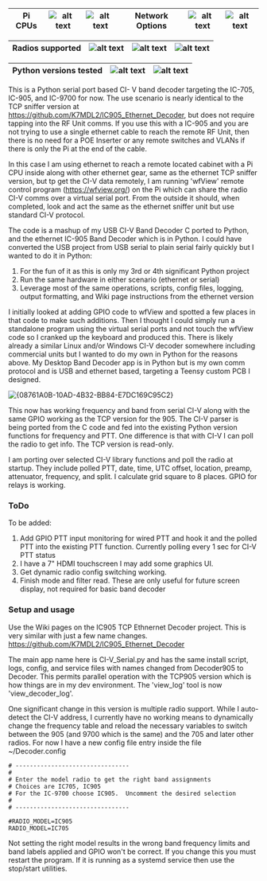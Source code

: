 
| Pi CPUs | ![alt text][Pi5B] | ![alt text][Pi4B] |    Network Options | ![alt text][POE++] | ![alt text][VLAN] |
| --- | --- | --- | --- | --- | --- |

| Radios supported | ![alt text][IC-905] | ![alt text][IC-705] | ![alt text][IC-9700] |
| --- | --- | --- | --- |

| Python versions tested | ![alt text][Python311] | ![alt text][Python312] | 
| --- | --- | --- |

[Pi5B]: https://img.shields.io/badge/-Pi%205B-purple "Pi 5B"
[Pi4B]: https://img.shields.io/badge/-Pi%204B-green "Pi 4B"
[Pi3B]: https://img.shields.io/badge/-Pi%203B-orange "Pi 3B"
[IC-905]: https://img.shields.io/badge/-IC--905-cyan "IC-905"
[IC-705]: https://img.shields.io/badge/-IC--705-cyan "IC-705"
[IC-9700]: https://img.shields.io/badge/-IC--9700-cyan "IC-9700"
[Python311]: https://img.shields.io/badge/-Python%203.11-red "Python311"
[Python312]: https://img.shields.io/badge/-Python%203.12-red "Python312"
[POE++]: https://img.shields.io/badge/-POE++-yellow "POE++"
[VLAN]: https://img.shields.io/badge/-VLAN-blue "VLAN"


This is a Python serial port based CI- V band decoder targeting the IC-705, IC-905, and IC-9700 for now.  The use scenario is nearly identical to the TCP sniffer version at https://github.com/K7MDL2/IC905_Ethernet_Decoder, but does not require tapping into the RF Unit comms.  If you use this with a IC-905 and you are not trying to use a single ethernet cable to reach the remote RF Unit, then there is no need for a POE Inserter or any remote switches and VLANs if there is only the Pi at the end of the cable.

In this case I am using ethernet to reach a remote located cabinet with a Pi CPU inside along with other ethernet gear, same as the ethernet TCP sniffer version, but tp get the CI-V data remotely, I am running 'wfView' remote control program (https://wfview.org/) on the Pi which can share the radio CI-V comms over a virtual serial port. From the outside it should, when completed, look and act the same as the ethernet sniffer unit but use standard CI-V protocol.

The code is a mashup of my USB CI-V Band Decoder C ported to Python, and the ethernet IC-905 Band Decoder which is in Python.  I could have converted the USB project from USB serial to plain serial fairly quickly but I wanted to do it in Python:
1. For the fun of it as this is only my 3rd or 4th significant Python project
2. Run the same hardware in either scenario (ethernet or serial) 
3. Leverage most of the same operations, scripts, config files, logging, output formatting, and Wiki page instructions from the ethernet version

I initially looked at adding GPIO code to wfView and spotted a few places in that code to make such additions.  Then I thought I could simply run a standalone program using the virtual serial ports and not touch the wfView code so I cranked up the keyboard and produced this.  There is likely already a similar Linux and/or Windows CI-V decoder somewhere including commercial units but I wanted to do my own in Python for the reasons above.   My Desktop Band Decoder app is in Python but is my own comm protocol and is USB and ethernet based, targeting a Teensy custom PCB I designed.

![{08761A0B-10AD-4B32-BB84-E7DC169C95C2}](https://github.com/user-attachments/assets/c0c2a633-0e7d-476a-afe4-d0a5ea7a3d41)

This now has working frequency and band from serial CI-V along with the same GPIO working as the TCP version for the 905.  The CI-V parser is being ported from the C code and fed into the existing Python version functions for frequency and PTT.  One difference is that with CI-V I can poll the radio to get info.  The TCP version is read-only.  

I am porting over selected CI-V library functions and poll the radio at startup.  They include polled PTT, date, time, UTC offset, location, preamp, attenuator, frequency, and split.  I calculate grid square to 8 places.  GPIO for relays is working.

### ToDo

To be added: 
1. Add GPIO PTT input monitoring for wired PTT and hook it and the polled PTT into the existing PTT function.  Currently polling every 1 sec for CI-V PTT status
2. I have a 7" HDMI touchscreen I may add some graphics UI.
3. Get dynamic radio config switching working.
4. Finish mode and filter read. These are only useful for future screen display, not required for basic band decoder
   

### Setup and usage

Use the Wiki pages on the IC905 TCP Ethnernet Decoder project.  This is very similar with just a few name changes.
https://github.com/K7MDL2/IC905_Ethernet_Decoder

The main app name here is CI-V_Serial.py and has the same install script, logs, config, and service files with names changed from Decoder905 to Decoder. 
 This permits parallel operation with the TCP905 version which is how things are in my dev environment.  The 'view_log' tool is now 'view_decoder_log'.

One significant change in this version is multiple radio support.  While I auto-detect the CI-V address, I currently have no working means to dynamically change the frequency table and reload the necessary variables to switch between the 905 (and 9700 which is the same) and the 705 and later other radios.  For now I have a new config file entry inside the file ~/Decoder.config

    # --------------------------------
    # 
    # Enter the model radio to get the right band assignments
    # Choices are IC705, IC905
    # For the IC-9700 choose IC905.  Uncomment the desired selection
    #
    # --------------------------------

    #RADIO_MODEL=IC905
    RADIO_MODEL=IC705

Not setting the right model results in the wrong band frequency limits and band labels applied and GPIO won't be correct.   If you change this you must restart the program.  If it is running as a systemd service then use the stop/start utilities.
